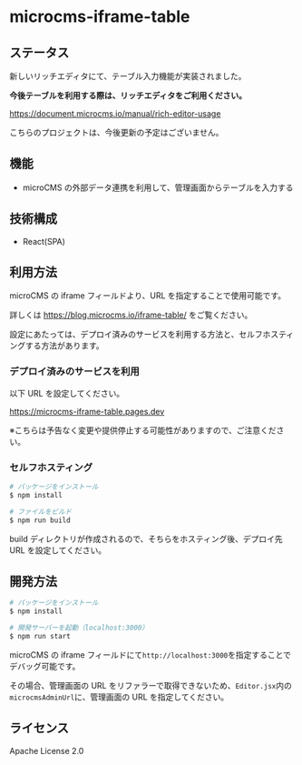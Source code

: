 # microcms-iframe-table

## ステータス
新しいリッチエディタにて、テーブル入力機能が実装されました。

**今後テーブルを利用する際は、リッチエディタをご利用ください。**

https://document.microcms.io/manual/rich-editor-usage

こちらのプロジェクトは、今後更新の予定はございません。

## 機能

- microCMS の外部データ連携を利用して、管理画面からテーブルを入力する

## 技術構成

- React(SPA)

## 利用方法

microCMS の iframe フィールドより、URL を指定することで使用可能です。

詳しくは https://blog.microcms.io/iframe-table/ をご覧ください。

設定にあたっては、デプロイ済みのサービスを利用する方法と、セルフホスティングする方法があります。

### デプロイ済みのサービスを利用

以下 URL を設定してください。

https://microcms-iframe-table.pages.dev

※こちらは予告なく変更や提供停止する可能性がありますので、ご注意ください。

### セルフホスティング

```bash
# パッケージをインストール
$ npm install

# ファイルをビルド
$ npm run build
```

build ディレクトリが作成されるので、そちらをホスティング後、デプロイ先 URL を設定してください。

## 開発方法

```bash
# パッケージをインストール
$ npm install

# 開発サーバーを起動（localhost:3000）
$ npm run start
```

microCMS の iframe フィールドにて`http://localhost:3000`を指定することでデバッグ可能です。

その場合、管理画面の URL をリファラーで取得できないため、`Editor.jsx`内の`microcmsAdminUrl`に、管理画面の URL を指定してください。

## ライセンス

Apache License 2.0
